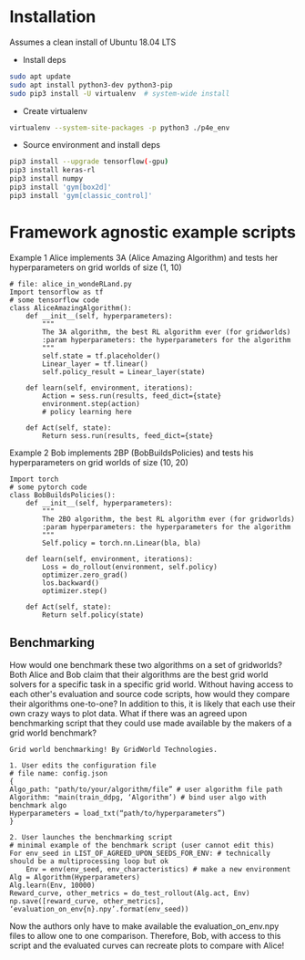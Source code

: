 # Installation

Assumes a clean install of Ubuntu 18.04 LTS

- Install deps

```bash
sudo apt update
sudo apt install python3-dev python3-pip
sudo pip3 install -U virtualenv  # system-wide install
```

- Create virtualenv

```bash
virtualenv --system-site-packages -p python3 ./p4e_env
```

- Source environment and install deps

```bash
pip3 install --upgrade tensorflow(-gpu)
pip3 install keras-rl
pip3 install numpy
pip3 install 'gym[box2d]'
pip3 install 'gym[classic_control]'
```

# Framework agnostic example scripts


Example 1
Alice implements 3A (Alice Amazing Algorithm) and tests her hyperparameters on grid worlds of size (1, 10)
```
# file: alice_in_wondeRLand.py
Import tensorflow as tf
# some tensorflow code
class AliceAmazingAlgorithm():
	def __init__(self, hyperparameters):
		"""
		The 3A algorithm, the best RL algorithm ever (for gridworlds)
		:param hyperparameters: the hyperparameters for the algorithm
		"""
		self.state = tf.placeholder()
		Linear_layer = tf.linear()
		self.policy_result = Linear_layer(state)

	def learn(self, environment, iterations):
		Action = sess.run(results, feed_dict={state}
		environment.step(action)
		# policy learning here

	def Act(self, state):
		Return sess.run(results, feed_dict={state}
```

Example 2
Bob implements 2BP (BobBuildsPolicies) and tests his hyperparameters on grid worlds of size (10, 20)
```
Import torch 
# some pytorch code
class BobBuildsPolicies():
	def __init__(self, hyperparameters):
		"""
		The 2BO algorithm, the best RL algorithm ever (for gridworlds)
		:param hyperparameters: the hyperparameters for the algorithm
		"""
		Self.policy = torch.nn.Linear(bla, bla)

	def learn(self, environment, iterations):
		Loss = do_rollout(environment, self.policy)
		optimizer.zero_grad()
		los.backward()
		optimizer.step()
		
	def Act(self, state):
		Return self.policy(state)
```

## Benchmarking
How would one benchmark these two algorithms on a set of gridworlds?
Both Alice and Bob claim that their algorithms are the best grid world solvers for a specific task in a specific grid world. Without having access to each other's evaluation and source code scripts, how would they compare their algorithms one-to-one? In addition to this, it is likely that each use their own crazy ways to plot data. What if there was an agreed upon benchmarking script that they could use made available by the makers of a grid world benchmark? 

```
Grid world benchmarking! By GridWorld Technologies.

1. User edits the configuration file
# file name: config.json
{
Algo_path: "path/to/your/algorithm/file” # user algorithm file path
Algorithm: "main(train_ddpg, ‘Algorithm’) # bind user algo with benchmark algo
Hyperparameters = load_txt(“path/to/hyperparameters”)
}

2. User launches the benchmarking script
# minimal example of the benchmark script (user cannot edit this)
For env_seed in LIST_OF_AGREED_UPON_SEEDS_FOR_ENV: # technically should be a multiprocessing loop but ok
	Env = env(env_seed, env_characteristics) # make a new environment
Alg = Algorithm(Hyperparameters)	
Alg.learn(Env, 10000)
Reward_curve, other_metrics = do_test_rollout(Alg.act, Env)
np.save([reward_curve, other_metrics], ‘evaluation_on_env{n}.npy’.format(env_seed))
```

Now the authors only have to make available the evaluation_on_env.npy files to allow one to one comparison. Therefore, Bob, with access to this script and the evaluated curves can recreate plots to compare with Alice!

